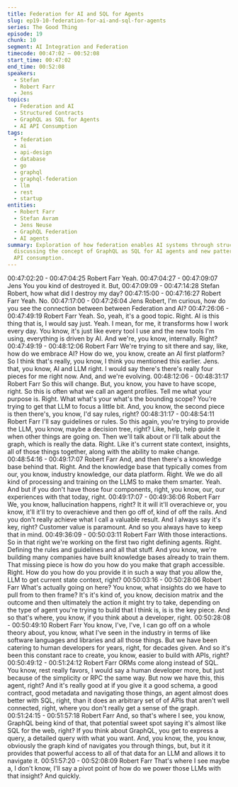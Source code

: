 ```yaml
---
title: Federation for AI and SQL for Agents
slug: ep19-10-federation-for-ai-and-sql-for-agents
series: The Good Thing
episode: 19
chunk: 10
segment: AI Integration and Federation
timecode: 00:47:02 – 00:52:08
start_time: 00:47:02
end_time: 00:52:08
speakers:
  - Stefan
  - Robert Farr
  - Jens
topics:
  - Federation and AI
  - Structured Contracts
  - GraphQL as SQL for Agents
  - AI API Consumption
tags:
  - federation
  - ai
  - api-design
  - database
  - go
  - graphql
  - graphql-federation
  - llm
  - rest
  - startup
entities:
  - Robert Farr
  - Stefan Avram
  - Jens Neuse
  - GraphQL Federation
  - AI agents
summary: Exploration of how federation enables AI systems through structured contracts,
  discussing the concept of GraphQL as SQL for AI agents and new patterns of AI-driven
  API consumption.
---
```


00:47:02:20 - 00:47:04:25
Robert Farr
Yeah.
00:47:04:27 - 00:47:09:07
Jens
You you kind of destroyed it. But,
00:47:09:09 - 00:47:14:28
Stefan
Robert, how what did I destroy my day?
00:47:15:00 - 00:47:16:27
Robert Farr
Yeah. No.
00:47:17:00 - 00:47:26:04
Jens
Robert, I'm curious, how do you see the connection between between Federation and AI?
00:47:26:06 - 00:47:49:19
Robert Farr
Yeah. So, yeah, it's a good topic. Right. AI is this thing that is, I would say just. Yeah. I mean, for
me, it transforms how I work every day. You know, it's just like every tool I use and the new tools
I'm using, everything is driven by AI. And we're, you know, internally. Right?
00:47:49:19 - 00:48:12:06
Robert Farr
We're trying to sit there and say, like, how do we embrace AI? How do we, you know, create an
AI first platform? So I think that's really, you know, I think you mentioned this earlier. Jens. that,
you know, AI and LLM right. I would say there's there's really four pieces for me right now. And,
and we're evolving.
00:48:12:06 - 00:48:31:17
Robert Farr
So this will change. But, you know, you have to have scope, right. So this is often what we call
an agent profiles. Tell me what your purpose is. Right. What what's your what's the bounding
scope? You're trying to get that LLM to focus a little bit. And, you know, the second piece is then
there's, you know, I'd say rules, right?
00:48:31:17 - 00:48:54:11
Robert Farr
I'll say guidelines or rules. So this again, you're trying to provide the LLM, you know, maybe a
decision tree, right? Like, help, help guide it when other things are going on. Then we'll talk
about or I'll talk about the graph, which is really the data. Right. Like it's current state context,
insights, all of those things together, along with the ability to make change.
00:48:54:16 - 00:49:17:07
Robert Farr
And, and then there's a knowledge base behind that. Right. And the knowledge base that
typically comes from our, you know, industry knowledge, our data platform. Right. We we do all
kind of processing and training on the LLMS to make them smarter. Yeah. And but if you don't
have those four components, right, you know, our, our experiences with that today, right.
00:49:17:07 - 00:49:36:06
Robert Farr
We, you know, hallucination happens, right? It it will it'll overachieve or, you know, it'll it'll try to
overachieve and then go off of, kind of off the rails. And you don't really achieve what I call a
valuable result. And I always say it's key, right? Customer value is paramount. And so you
always have to keep that in mind.
00:49:36:09 - 00:50:03:11
Robert Farr
With those interactions. So in that right we're working on the first two right defining agents.
Right. Defining the rules and guidelines and all that stuff. And you know, we're building many
companies have built knowledge bases already to train them. That missing piece is how do you
how do you make that graph accessible. Right. How do you how do you provide it in such a way
that you allow the, LLM to get current state context, right?
00:50:03:16 - 00:50:28:06
Robert Farr
What's actually going on here? You know, what insights do we have to pull from to then frame?
It's it's kind of, you know, decision matrix and the outcome and then ultimately the action it might
try to take, depending on the type of agent you're trying to build that I think is, is is the key
piece. And so that's where, you know, if you think about a developer, right.
00:50:28:08 - 00:50:49:10
Robert Farr
You know, I've, I've, I can go off on a whole theory about, you know, what I've seen in the
industry in terms of like software languages and libraries and all those things. But we have been
catering to human developers for years, right, for decades given. And so it's been this constant
race to create, you know, easier to build with APIs, right?
00:50:49:12 - 00:51:24:12
Robert Farr
ORMs come along instead of SQL. You know, rest really favors, I would say a human developer
more, but just because of the simplicity or RPC the same way. But now we have this, this agent,
right? And it's really good at if you give it a good schema, a good contract, good metadata and
navigating those things, an agent almost does better with SQL, right, than it does an arbitrary
set of of APIs that aren't well connected, right, where you don't really get a sense of the graph.
00:51:24:15 - 00:51:57:18
Robert Farr
And, so that's where I see, you know, GraphQL being kind of that, that potential sweet spot
saying it's almost like SQL for the web, right? If you think about GraphQL, you get to express a
query, a detailed query with what you want. And, you know, the, you know, obviously the graph
kind of navigates you through things, but, but it it provides that powerful access to all of that
data for an LLM and allows it to navigate it.
00:51:57:20 - 00:52:08:09
Robert Farr
That's where I see maybe a, I don't know, I'll say a pivot point of how do we power those LLMs
with that insight? And quickly.